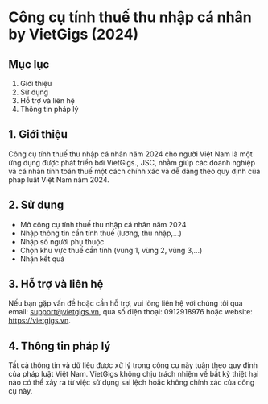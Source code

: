 # Công cụ tính thuế thu nhập cá nhân by VietGigs (2024)

## Mục lục

1. Giới thiệu
2. Sử dụng
3. Hỗ trợ và liên hệ
4. Thông tin pháp lý

## 1. Giới thiệu

Công cụ tính thuế thu nhập cá nhân năm 2024 cho người Việt Nam là một ứng dụng được phát triển bởi VietGigs., JSC, nhằm giúp các doanh nghiệp và cá nhân tính toán thuế một cách chính xác và dễ dàng theo quy định của pháp luật Việt Nam năm 2024. 

## 2. Sử dụng

- Mở công cụ tính thuế thu nhập cá nhân năm 2024
- Nhập thông tin cần tính thuế (lương, thu nhập,...)
- Nhập số người phụ thuộc
- Chọn khu vực thuế cần tính (vùng 1, vùng 2, vùng 3,...)
- Nhận kết quả

## 3. Hỗ trợ và liên hệ

Nếu bạn gặp vấn đề hoặc cần hỗ trợ, vui lòng liên hệ với chúng tôi qua email: support@vietgigs.vn, qua số điện thoại: 0912918976 hoặc website: https://vietgigs.vn.

## 4. Thông tin pháp lý

Tất cả thông tin và dữ liệu được xử lý trong công cụ này tuân theo quy định của pháp luật Việt Nam. VietGigs không chịu trách nhiệm về bất kỳ thiệt hại nào có thể xảy ra từ việc sử dụng sai lệch hoặc không chính xác của công cụ này.
